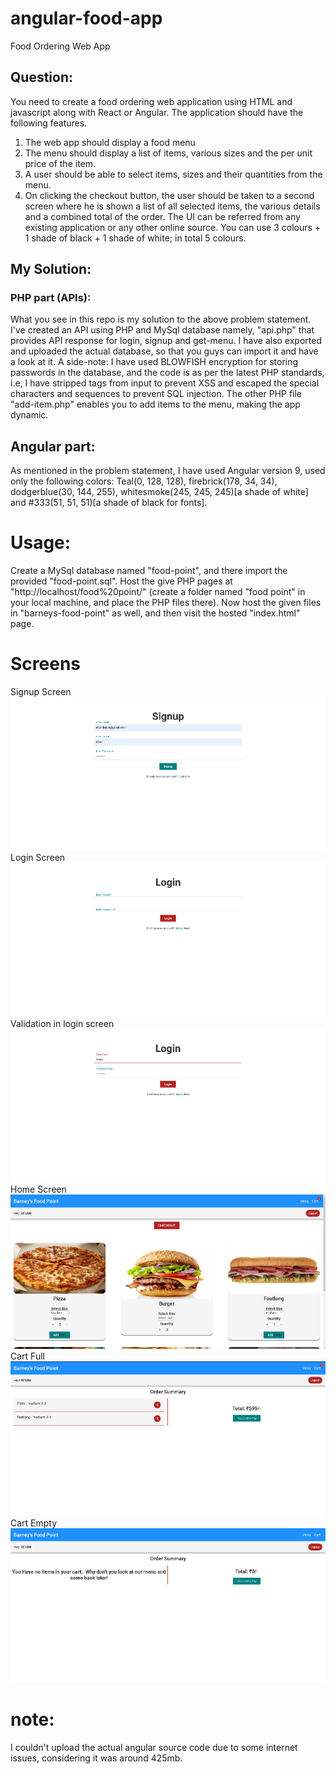 # angular-food-app
Food Ordering Web App

## Question:
You need to create a food ordering web application using HTML and javascript along
with React or Angular.
The application should have the following features.
1. The web app should display a food menu
2. The menu should display a list of items, various sizes and the per unit price of
the item.
3. A user should be able to select items, sizes and their quantities from the
menu.
4. On clicking the checkout button, the user should be taken to a second screen
where he is shown a list of all selected items, the various details and a
combined total of the order.
The UI can be referred from any existing application or any other online source. You
can use 3 colours + 1 shade of black + 1 shade of white; in total 5 colours.

## My Solution:
### PHP part (APIs):
What you see in this repo is my solution to the above problem statement. I've created an API using PHP and MySql database namely, "api.php" that provides API response for login, signup and get-menu. I have also exported and uploaded the actual database, so that you guys can import it and have a look at it. A side-note: I have used BLOWFISH encryption for storing passwords in the database, and the code is as per the latest PHP standards, i.e, I have stripped tags from input to prevent XSS and escaped the special characters and sequences to prevent SQL injection. The other PHP file "add-item.php" enables you to add items to the menu, making the app dynamic.
## Angular part:
As mentioned in the problem statement, I have used Angular version 9, used only the following colors: Teal(0, 128, 128), firebrick(178, 34, 34), dodgerblue(30, 144, 255), whitesmoke(245, 245, 245)[a shade of white] and #333(51, 51, 51)[a shade of black for fonts].
# Usage:
Create a MySql database named "food-point", and there import the provided "food-point.sql". Host the give PHP pages at "http://localhost/food%20point/" (create a folder named "food point" in your local machine, and place the PHP files there). Now host the given files in "barneys-food-point" as well, and then visit the hosted "index.html" page.
# Screens
Signup Screen ![Login Screen](https://github.com/paglaparatha/Food-Ordering-Web-App/blob/master/screenshots/signup.PNG?raw=true)
Login Screen ![Login Screen](https://github.com/paglaparatha/Food-Ordering-Web-App/blob/master/screenshots/login1.PNG?raw=true)
Validation in login screen ![Login Screen](https://github.com/paglaparatha/Food-Ordering-Web-App/blob/master/screenshots/login2.PNG?raw=true)
Home Screen ![Login Screen](https://github.com/paglaparatha/Food-Ordering-Web-App/blob/master/screenshots/home1.PNG?raw=true)
Cart Full ![Login Screen](https://github.com/paglaparatha/Food-Ordering-Web-App/blob/master/screenshots/cart1.PNG?raw=true)
Cart Empty ![Login Screen](https://github.com/paglaparatha/Food-Ordering-Web-App/blob/master/screenshots/cart2.PNG?raw=true)

# note: 
I couldn't upload the actual angular source code due to some internet issues, considering it was around 425mb.
